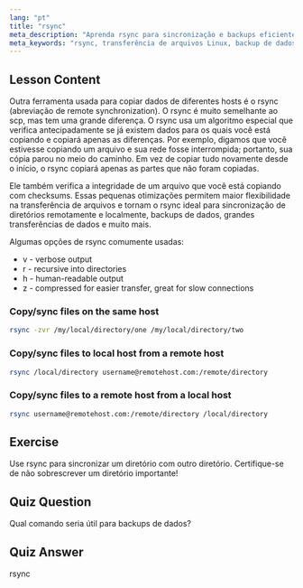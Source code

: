 ```yaml
---
lang: "pt"
title: "rsync"
meta_description: "Aprenda rsync para sincronização e backups eficientes de arquivos Linux. Entenda a transferência de dados remota e local com comandos e opções rsync. Melhore suas habilidades em Linux!"
meta_keywords: "rsync, transferência de arquivos Linux, backup de dados, sincronização de arquivos, tutorial Linux, comandos rsync, iniciante, guia"
---
```


## Lesson Content

Outra ferramenta usada para copiar dados de diferentes hosts é o rsync (abreviação de remote synchronization). O rsync é muito semelhante ao scp, mas tem uma grande diferença. O rsync usa um algoritmo especial que verifica antecipadamente se já existem dados para os quais você está copiando e copiará apenas as diferenças. Por exemplo, digamos que você estivesse copiando um arquivo e sua rede fosse interrompida; portanto, sua cópia parou no meio do caminho. Em vez de copiar tudo novamente desde o início, o rsync copiará apenas as partes que não foram copiadas.

Ele também verifica a integridade de um arquivo que você está copiando com checksums. Essas pequenas otimizações permitem maior flexibilidade na transferência de arquivos e tornam o rsync ideal para sincronização de diretórios remotamente e localmente, backups de dados, grandes transferências de dados e muito mais.

Algumas opções de rsync comumente usadas:

- v - verbose output
- r - recursive into directories
- h - human-readable output
- z - compressed for easier transfer, great for slow connections

### Copy/sync files on the same host

```bash
rsync -zvr /my/local/directory/one /my/local/directory/two
```

### Copy/sync files to local host from a remote host

```bash
rsync /local/directory username@remotehost.com:/remote/directory
```

### Copy/sync files to a remote host from a local host

```bash
rsync username@remotehost.com:/remote/directory /local/directory
```

## Exercise

Use rsync para sincronizar um diretório com outro diretório. Certifique-se de não sobrescrever um diretório importante!

## Quiz Question

Qual comando seria útil para backups de dados?

## Quiz Answer

rsync
